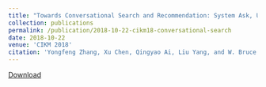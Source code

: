 ```yaml
---
title: "Towards Conversational Search and Recommendation: System Ask, User Respond"
collection: publications
permalink: /publication/2018-10-22-cikm18-conversational-search
date: 2018-10-22
venue: 'CIKM 2018'
citation: 'Yongfeng Zhang, Xu Chen, Qingyao Ai, Liu Yang, and W. Bruce Croft. Towards Conversational Search and Recommendation: System Ask, User Respond. To appear in Proceedings of the 27th ACM International Conference on Information and Knowledge Management (CIKM 2018), Turin, Italy, October 22-26, 2018. Full Oral Paper. Acceptance rate=17% (147 out of 862).'
---
```


<a href='https://yangliuy.github.io/publications/'>Download</a>
